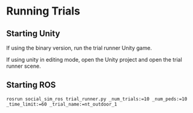 # Running Trials

## Starting Unity

If using the binary version, run the trial runner Unity game.

If using unity in editing mode, open the Unity project and open the trial runner scene.

## Starting ROS

    rosrun social_sim_ros trial_runner.py _num_trials:=10 _num_peds:=10 _time_limit:=60 _trial_name:=nt_outdoor_1